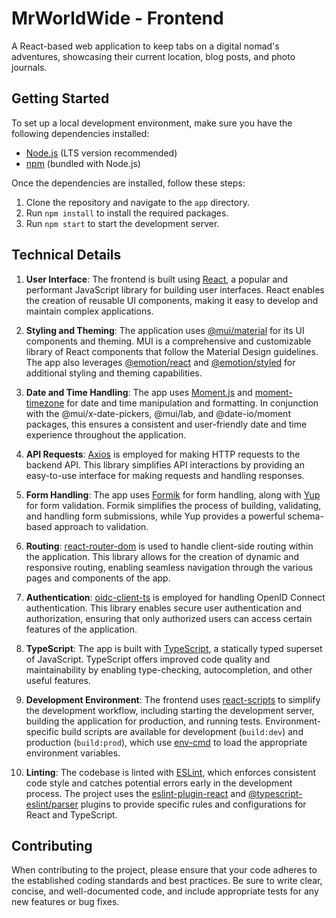 # MrWorldWide - Frontend

A React-based web application to keep tabs on a digital nomad's adventures, showcasing their current location, blog posts, and photo journals.

## Getting Started

To set up a local development environment, make sure you have the following dependencies installed:

- [Node.js](https://nodejs.org/) (LTS version recommended)
- [npm](https://www.npmjs.com/) (bundled with Node.js)

Once the dependencies are installed, follow these steps:

1. Clone the repository and navigate to the `app` directory.
2. Run `npm install` to install the required packages.
3. Run `npm start` to start the development server.

## Technical Details

1. **User Interface**: The frontend is built using [React](https://reactjs.org/), a popular and performant JavaScript library for building user interfaces. React enables the creation of reusable UI components, making it easy to develop and maintain complex applications.

2. **Styling and Theming**: The application uses [@mui/material](https://mui.com/) for its UI components and theming. MUI is a comprehensive and customizable library of React components that follow the Material Design guidelines. The app also leverages [@emotion/react](https://emotion.sh/docs/@emotion/react) and [@emotion/styled](https://emotion.sh/docs/@emotion/styled) for additional styling and theming capabilities.

3. **Date and Time Handling**: The app uses [Moment.js](https://momentjs.com/) and [moment-timezone](https://momentjs.com/timezone/) for date and time manipulation and formatting. In conjunction with the @mui/x-date-pickers, @mui/lab, and @date-io/moment packages, this ensures a consistent and user-friendly date and time experience throughout the application.

4. **API Requests**: [Axios](https://axios-http.com/) is employed for making HTTP requests to the backend API. This library simplifies API interactions by providing an easy-to-use interface for making requests and handling responses.

5. **Form Handling**: The app uses [Formik](https://formik.org/) for form handling, along with [Yup](https://github.com/jquense/yup) for form validation. Formik simplifies the process of building, validating, and handling form submissions, while Yup provides a powerful schema-based approach to validation.

6. **Routing**: [react-router-dom](https://reactrouter.com/web/guides/quick-start) is used to handle client-side routing within the application. This library allows for the creation of dynamic and responsive routing, enabling seamless navigation through the various pages and components of the app.

7. **Authentication**: [oidc-client-ts](https://github.com/leastprivilege/oidc-client-ts) is employed for handling OpenID Connect authentication. This library enables secure user authentication and authorization, ensuring that only authorized users can access certain features of the application.

8. **TypeScript**: The app is built with [TypeScript](https://www.typescriptlang.org/), a statically typed superset of JavaScript. TypeScript offers improved code quality and maintainability by enabling type-checking, autocompletion, and other useful features.

9. **Development Environment**: The frontend uses [react-scripts](https://www.npmjs.com/package/react-scripts) to simplify the development workflow, including starting the development server, building the application for production, and running tests. Environment-specific build scripts are available for development (`build:dev`) and production (`build:prod`), which use [env-cmd](https://www.npmjs.com/package/env-cmd) to load the appropriate environment variables.

10. **Linting**: The codebase is linted with [ESLint](https://eslint.org/), which enforces consistent code style and catches potential errors early in the development process. The project uses the [eslint-plugin-react](https://www.npmjs.com/package/eslint-plugin-react) and [@typescript-eslint/parser](https://www.npmjs.com/package/@typescript-eslint/parser) plugins to provide specific rules and configurations for React and TypeScript.

## Contributing

When contributing to the project, please ensure that your code adheres to the established coding standards and best practices. Be sure to write clear, concise, and well-documented code, and include appropriate tests for any new features or bug fixes.


